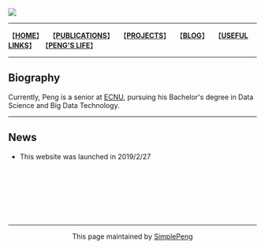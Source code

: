 <img style="-webkit-user-select: none;" src="https://raw.githubusercontent.com/NaivePeng/naivepeng.github.io/master/profile.PNG">

------------------------

【**[HOME](https://simplelp.github.io/)**】&nbsp; &nbsp;【**[PUBLICATIONS](https://simplelp.github.io/publications/)**】&nbsp; &nbsp;【**[PROJECTS](https://simplelp.github.io/projects/)**】 &nbsp;&nbsp;【**[BLOG](https://simplelp.github.io/blog/)**】&nbsp;&nbsp; 【**[USEFUL LINKS](https://simplelp.github.io/links/)**】&nbsp;&nbsp;  【**[PENG'S LIFE](https://simplelp.github.io/My-Life/)**】

---------------------

## Biography
Currently, Peng is a senior at [ECNU](https://www.ecnu.edu.cn/), pursuing his Bachelor's  degree in Data Science and Big Data Technology.

---------------------------

## News
- This website was launched in 2019/2/27


<br>
<br>
<br>
<br>
<br>
<br>

------------------------------------------

<center> This page maintained by <a href="(https://github.com/SimpleLP/simplelp.github.io">SimplePeng</a> </center>
